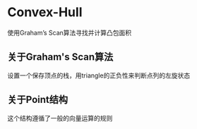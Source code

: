 # Convex-Hull
使用Graham’s Scan算法寻找并计算凸包面积

## 关于Graham's Scan算法
设置一个保存顶点的栈，用triangle的正负性来判断点列的左旋状态

## 关于Point结构
这个结构遵循了一般的向量运算的规则
